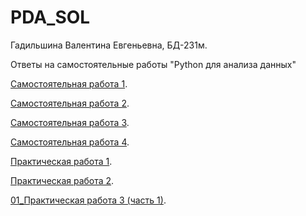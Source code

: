 # PDA_SOL
Гадильшина Валентина Евгеньевна, БД-231м.

Ответы на самостоятельные работы "Python для анализа данных"

[Самостоятельная работа 1](/Самостоятельная_работа_1.ipynb).

[Самостоятельная работа 2](/Самостоятельная_работа_2_numpy.ipynb).

[Самостоятельная работа 3](/Самостоятельная_работа_3_pandas.ipynb).

[Самостоятельная работа 4](/Самостоятельная_работа_4_visualisation.ipynb).

[Практическая работа 1](/Exercise_1_Gadilshina_VE.ipynb).

[Практическая работа 2](/Практическая_работа_2_Gadilshina_VE.ipynb).

[01_Практическая работа 3 (часть 1)](/01_Практическая_работа_1_часть.ipynb).

